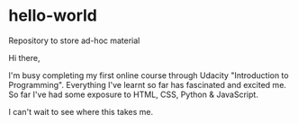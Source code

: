 # hello-world
Repository to store ad-hoc material

Hi there,

I'm busy completing my first online course through Udacity "Introduction to Programming". Everything I've learnt so far has fascinated and excited me. So far I've had some exposure to HTML, CSS, Python & JavaScript.

I can't wait to see where this takes me.
